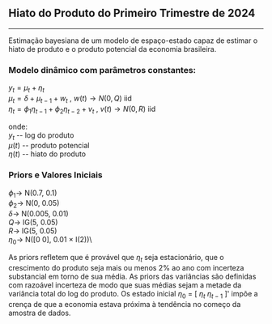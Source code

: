 
## Hiato do Produto do Primeiro Trimestre de 2024
-------------------------------------------------------------------------------------
 
Estimação bayesiana de um modelo de espaço-estado capaz de estimar o hiato de produto e
o produto potencial da economia brasileira.

### Modelo dinâmico com parâmetros constantes:


$y_{t} = \mu_{t} + \eta_{t}$\
$\mu_{t} = \delta + \mu_{t-1} + w_{t}$                          , $w(t) \to N(0,Q)$ iid\
$\eta_{t} = \phi_{1}\eta_{t-1} + \phi_{2}\eta_{t-2} + v_{t}$    , $v(t) \to N(0,R)$ iid

onde:\
$y_{t}$ -- log do produto\
$\mu(t)$ -- produto potencial\
$\eta(t)$ -- hiato do produto
 
### Priors e Valores Iniciais

$\phi_{1} \to$ N(0.7, 0.1)\
$\phi_{2} \to$ N(0, 0.05)\
$\delta \to$ N(0.005, 0.01)\
$Q \to$ IG(5, 0.05)\
$R \to$ IG(5, 0.05)\
$\eta_{0} \to$ N([0 0], 0.01 $\times$ I(2))\

As priors refletem que é provável que $\eta_{t}$ seja estacionário, que o crescimento do produto seja mais ou menos 2% ao ano com incerteza substancial em torno de sua média. As priors das variâncias são definidas com razoável incerteza de modo que suas médias sejam a metade da variância total do log do produto. Os estado inicial $\eta_{0}$ = [ $\eta_{t}$ $\eta_{t-1}$ ]' impõe a crença de que a economia estava próxima à tendência no começo da amostra de dados.


